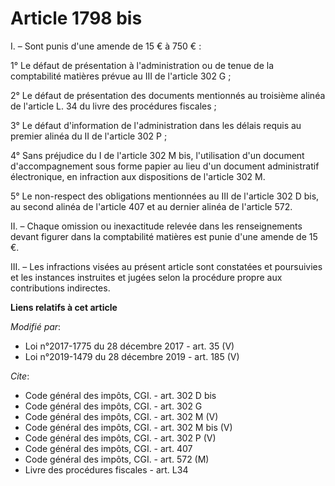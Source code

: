 # Article 1798 bis

I. – Sont punis d'une amende de 15 € à 750 € :

1° Le défaut de présentation à l'administration ou de tenue de la comptabilité matières prévue au III de l'article 302 G ;

2° Le défaut de présentation des documents mentionnés au troisième alinéa de l'article L. 34 du livre des procédures
fiscales ;

3° Le défaut d'information de l'administration dans les délais requis au premier alinéa du II de l'article 302 P ;

4° Sans préjudice du I de l'article 302 M bis, l'utilisation d'un document d'accompagnement sous forme papier au lieu d'un
document administratif électronique, en infraction aux dispositions de l'article 302 M.

5° Le non-respect des obligations mentionnées au III de l'article 302 D bis, au second alinéa de l'article 407 et au dernier
alinéa de l'article 572.

II. – Chaque omission ou inexactitude relevée dans les renseignements devant figurer dans la comptabilité matières est punie
d'une amende de 15 €.

III. – Les infractions visées au présent article sont constatées et poursuivies et les instances instruites et jugées selon
la procédure propre aux contributions indirectes.

**Liens relatifs à cet article**

_Modifié par_:

  - Loi n°2017-1775 du 28 décembre 2017 - art. 35 (V)
  - Loi n°2019-1479 du 28 décembre 2019 - art. 185 (V)

_Cite_:

  - Code général des impôts, CGI. - art. 302 D bis
  - Code général des impôts, CGI. - art. 302 G
  - Code général des impôts, CGI. - art. 302 M (V)
  - Code général des impôts, CGI. - art. 302 M bis (V)
  - Code général des impôts, CGI. - art. 302 P (V)
  - Code général des impôts, CGI. - art. 407
  - Code général des impôts, CGI. - art. 572 (M)
  - Livre des procédures fiscales - art. L34
